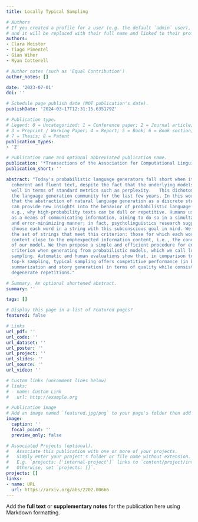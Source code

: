 ```yaml
---
title: Locally Typical Sampling

# Authors
# If you created a profile for a user (e.g. the default `admin` user), write the username (folder name) here
# and it will be replaced with their full name and linked to their profile.
authors:
- Clara Meister
- Tiago Pimentel
- Gian Wiher
- Ryan Cotterell

# Author notes (such as 'Equal Contribution')
author_notes: []

date: '2023-07-01'
doi: ''

# Schedule page publish date (NOT publication's date).
publishDate: '2024-03-17T12:31:15.635179Z'

# Publication type.
# Legend: 0 = Uncategorized; 1 = Conference paper; 2 = Journal article;
# 3 = Preprint / Working Paper; 4 = Report; 5 = Book; 6 = Book section;
# 7 = Thesis; 8 = Patent
publication_types:
- '2'

# Publication name and optional abbreviated publication name.
publication: '*Transactions of the Association for Computational Linguistics*'
publication_short: ''

abstract: "Today's probabilistic language generators fall short when it comes to producing
  coherent and fluent text, despite the fact that the underlying models perform incredibly
  well in terms of standard metrics such as perplexity.   This dichotomy has puzzled
  the language generation community for the last few years. In this work, we posit
  that the abstraction of natural language generation as a discrete stochastic process
  can provide new insights into the behavior of probabilistic language generators,
  e.g., why high-probability texts can be dull or repetitive. Humans use language
  as a means of communicating information, aiming to do so in a simultaneously efficient
  and error-minimizing manner; in fact, psycholinguistics research suggests humans
  choose each word in a string with this subconscious goal in mind. We formally define
  the set of strings that meet this criterion: those for which each word has an information
  content close to the emphexpected information content, i.e., the conditional entropy
  of our model. We then propose a simple and efficient procedure for enforcing this
  criterion when generating from probabilistic models, which we call locally typical
  sampling. Automatic and human evaluations show that, in comparison to nucleus and
  top-k sampling, typical sampling offers competitive performance (in both abstractive
  summarization and story generation) in terms of quality while consistently reducing
  degenerate repetitions."

# Summary. An optional shortened abstract.
summary: ''

tags: []

# Display this page in a list of Featured pages?
featured: false

# Links
url_pdf: ''
url_code: ''
url_dataset: ''
url_poster: ''
url_project: ''
url_slides: ''
url_source: ''
url_video: ''

# Custom links (uncomment lines below)
# links:
# - name: Custom Link
#   url: http://example.org

# Publication image
# Add an image named `featured.jpg/png` to your page's folder then add a caption below.
image:
  caption: ''
  focal_point: ''
  preview_only: false

# Associated Projects (optional).
#   Associate this publication with one or more of your projects.
#   Simply enter your project's folder or file name without extension.
#   E.g. `projects: ['internal-project']` links to `content/project/internal-project/index.md`.
#   Otherwise, set `projects: []`.
projects: []
links:
- name: URL
  url: https://arxiv.org/abs/2202.00666
---
```


Add the **full text** or **supplementary notes** for the publication here using Markdown formatting.
